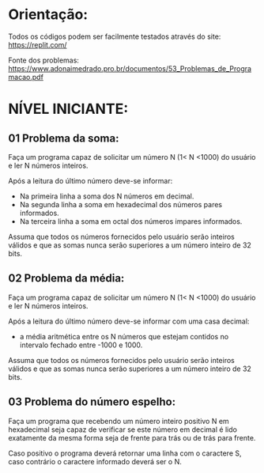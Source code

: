 # Orientação: 
Todos os códigos podem ser facilmente testados através do site: https://replit.com/ 

Fonte dos problemas: https://www.adonaimedrado.pro.br/documentos/53_Problemas_de_Programacao.pdf 

# NÍVEL INICIANTE: 

## 01 Problema da soma: 
Faça um programa capaz de solicitar um número N (1< N <1000) do usuário e ler N números inteiros.  

Após a leitura do último número deve-se informar:  

- Na primeira linha a soma dos N números em decimal.
- Na segunda linha a soma em hexadecimal dos números pares informados.
- Na terceira linha a soma em octal dos números impares informados.

Assuma que todos os números fornecidos pelo usuário serão inteiros válidos e que as somas nunca serão superiores a um número inteiro de 32 bits.  

## 02 Problema da média: 
Faça um programa capaz de solicitar um número N (1< N <1000) do usuário e ler N números inteiros.  

Após a leitura do último número deve-se informar com uma casa decimal:  

- a média aritmética entre os N números que estejam contidos no
intervalo fechado entre -1000 e 1000.

Assuma que todos os números fornecidos pelo usuário serão inteiros válidos e que as somas nunca serão superiores a um número inteiro de 32 bits. 

## 03 Problema do número espelho: 
Faça um programa que recebendo um número inteiro positivo N em hexadecimal seja capaz de verificar se este número em decimal é lido exatamente da mesma forma seja de frente para trás ou de trás para frente.  

Caso positivo o programa deverá retornar uma linha com o caractere S, caso contrário o
caractere informado deverá ser o N.  
